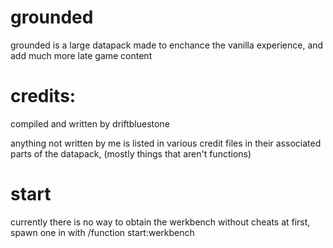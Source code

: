 # grounded
grounded is a large datapack made to enchance the vanilla experience, and add much more late game content
# 
 
# credits:

compiled and written by driftbluestone

anything not written by me is listed in various credit files in their associated parts of the datapack, (mostly things that aren't functions)
# 

# start

currently there is no way to obtain the werkbench without cheats at first, spawn one in with /function start:werkbench